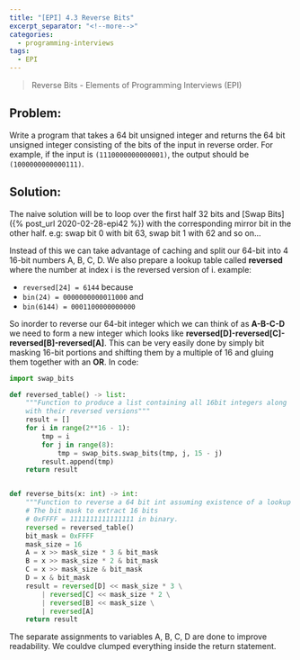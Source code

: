 ```yaml
---
title: "[EPI] 4.3 Reverse Bits"
excerpt_separator: "<!--more-->"
categories:
  - programming-interviews
tags:
  - EPI 
---
```


> Reverse Bits - Elements of Programming Interviews (EPI) 

<!--more-->

## **Problem**: 
Write a program that takes a 64 bit unsigned integer and returns the 64 bit unsigned integer consisting of the bits of the input in reverse order. For example, if the input is `(1110000000000001)`, the output should be `(1000000000000111)`.

## **Solution**:
The naive solution will be to loop over the first half 32 bits and [Swap Bits]({% post_url 2020-02-28-epi42 %}) with the corresponding mirror bit in the other half. e.g: swap bit 0 with bit 63, swap bit 1 with 62 and so on...

Instead of this we can take advantage of caching and split our 64-bit into 4 16-bit numbers A, B, C, D. We also prepare a lookup table called **reversed** where the number at index i is the reversed version of i. example: 
  - `reversed[24] = 6144` because 
  - `bin(24) = 0000000000011000` and 
  - `bin(6144) = 0001100000000000`

So inorder to reverse our 64-bit integer which we can think of as **A-B-C-D** we need to form a new integer which looks like **reversed[D]-reversed[C]-reversed[B]-reversed[A]**. This can be very easily done by simply bit masking 16-bit portions and shifting them by a multiple of 16 and gluing them together with an **OR**. In code:

```python
import swap_bits

def reversed_table() -> list:
    """Function to produce a list containing all 16bit integers along
    with their reversed versions"""
    result = []
    for i in range(2**16 - 1):
        tmp = i
        for j in range(8):
            tmp = swap_bits.swap_bits(tmp, j, 15 - j)
        result.append(tmp)
    return result


def reverse_bits(x: int) -> int:
    """Function to reverse a 64 bit int assuming existence of a lookup table called reversed"""
    # The bit mask to extract 16 bits
    # 0xFFFF = 1111111111111111 in binary.
    reversed = reversed_table() 
    bit_mask = 0xFFFF
    mask_size = 16
    A = x >> mask_size * 3 & bit_mask
    B = x >> mask_size * 2 & bit_mask
    C = x >> mask_size & bit_mask
    D = x & bit_mask
    result = reversed[D] << mask_size * 3 \
        | reversed[C] << mask_size * 2 \
        | reversed[B] << mask_size \
        | reversed[A]
    return result
```

The separate assignments to variables A, B, C, D are done to improve readability. We couldve clumped everything inside the return statement.
